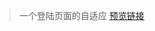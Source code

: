 > 一个登陆页面的自适应
> [预览链接](https://bilibili-niang.github.io/ExerciseExample/loginExample/bundle/index.html)  
